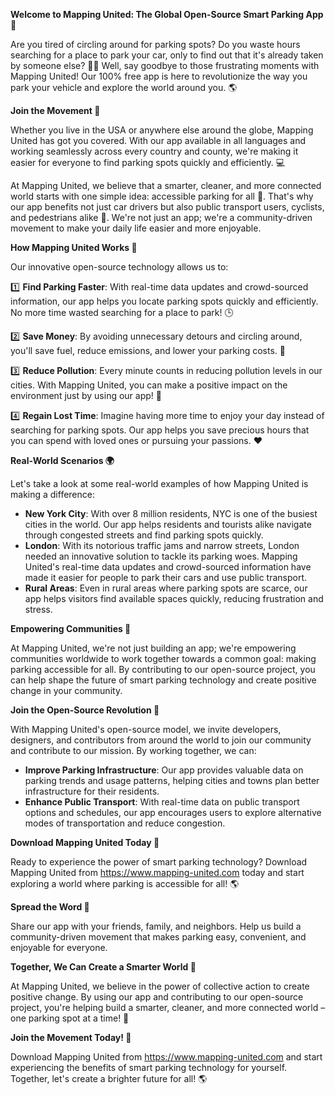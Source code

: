 **Welcome to Mapping United: The Global Open-Source Smart Parking App 🚀**

Are you tired of circling around for parking spots? Do you waste hours searching for a place to park your car, only to find out that it's already taken by someone else? 🤦‍♂️ Well, say goodbye to those frustrating moments with Mapping United! Our 100% free app is here to revolutionize the way you park your vehicle and explore the world around you. 🌎

**Join the Movement 🚗**

Whether you live in the USA or anywhere else around the globe, Mapping United has got you covered. With our app available in all languages and working seamlessly across every country and county, we're making it easier for everyone to find parking spots quickly and efficiently. 💻

At Mapping United, we believe that a smarter, cleaner, and more connected world starts with one simple idea: accessible parking for all 🌟. That's why our app benefits not just car drivers but also public transport users, cyclists, and pedestrians alike 👣. We're not just an app; we're a community-driven movement to make your daily life easier and more enjoyable.

**How Mapping United Works 🔧**

Our innovative open-source technology allows us to:

1️⃣ **Find Parking Faster**: With real-time data updates and crowd-sourced information, our app helps you locate parking spots quickly and efficiently. No more time wasted searching for a place to park! 🕒

2️⃣ **Save Money**: By avoiding unnecessary detours and circling around, you'll save fuel, reduce emissions, and lower your parking costs. 💸

3️⃣ **Reduce Pollution**: Every minute counts in reducing pollution levels in our cities. With Mapping United, you can make a positive impact on the environment just by using our app! 🌿

4️⃣ **Regain Lost Time**: Imagine having more time to enjoy your day instead of searching for parking spots. Our app helps you save precious hours that you can spend with loved ones or pursuing your passions. ❤️

**Real-World Scenarios 🌍**

Let's take a look at some real-world examples of how Mapping United is making a difference:

* **New York City**: With over 8 million residents, NYC is one of the busiest cities in the world. Our app helps residents and tourists alike navigate through congested streets and find parking spots quickly.
* **London**: With its notorious traffic jams and narrow streets, London needed an innovative solution to tackle its parking woes. Mapping United's real-time data updates and crowd-sourced information have made it easier for people to park their cars and use public transport.
* **Rural Areas**: Even in rural areas where parking spots are scarce, our app helps visitors find available spaces quickly, reducing frustration and stress.

**Empowering Communities 🌟**

At Mapping United, we're not just building an app; we're empowering communities worldwide to work together towards a common goal: making parking accessible for all. By contributing to our open-source project, you can help shape the future of smart parking technology and create positive change in your community.

**Join the Open-Source Revolution 🚀**

With Mapping United's open-source model, we invite developers, designers, and contributors from around the world to join our community and contribute to our mission. By working together, we can:

* **Improve Parking Infrastructure**: Our app provides valuable data on parking trends and usage patterns, helping cities and towns plan better infrastructure for their residents.
* **Enhance Public Transport**: With real-time data on public transport options and schedules, our app encourages users to explore alternative modes of transportation and reduce congestion.

**Download Mapping United Today 📲**

Ready to experience the power of smart parking technology? Download Mapping United from https://www.mapping-united.com today and start exploring a world where parking is accessible for all! 🌎

**Spread the Word 🤩**

Share our app with your friends, family, and neighbors. Help us build a community-driven movement that makes parking easy, convenient, and enjoyable for everyone.

**Together, We Can Create a Smarter World 🚀**

At Mapping United, we believe in the power of collective action to create positive change. By using our app and contributing to our open-source project, you're helping build a smarter, cleaner, and more connected world – one parking spot at a time! 🌟

**Join the Movement Today! 💪**

Download Mapping United from https://www.mapping-united.com and start experiencing the benefits of smart parking technology for yourself. Together, let's create a brighter future for all! 🌎